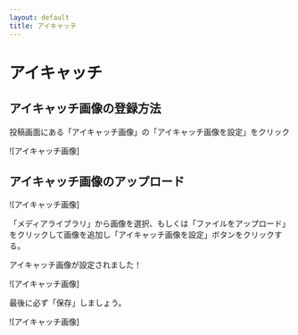 ```yaml
---
layout: default
title: アイキャッチ
---
```


# アイキャッチ

## アイキャッチ画像の登録方法 

投稿画面にある「アイキャッチ画像」の「アイキャッチ画像を設定」をクリック

![アイキャッチ画像]
 
## アイキャッチ画像のアップロード

![アイキャッチ画像]

「メディアライブラリ」から画像を選択、もしくは「ファイルをアップロード」をクリックして画像を追加し「アイキャッチ画像を設定」ボタンをクリックする。  
  
アイキャッチ画像が設定されました！  

![アイキャッチ画像]

最後に必ず「保存」しましょう。　　

![アイキャッチ画像]
